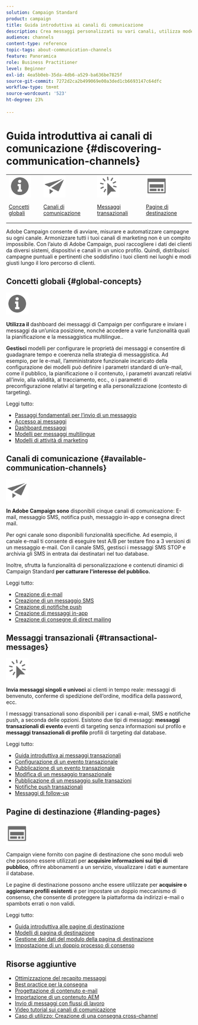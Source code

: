 ```yaml
---
solution: Campaign Standard
product: campaign
title: Guida introduttiva ai canali di comunicazione
description: Crea messaggi personalizzati su vari canali, utilizza modelli, crea pagine di destinazione e controlla le best practice.
audience: channels
content-type: reference
topic-tags: about-communication-channels
feature: Panoramica
role: Business Practitioner
level: Beginner
exl-id: 4ea5b0eb-35da-4db6-a529-ba636be7825f
source-git-commit: 7272d2ca2b499069e00a3ded1cb6693147c64dfc
workflow-type: tm+mt
source-wordcount: '523'
ht-degree: 23%

---
```


# Guida introduttiva ai canali di comunicazione {#discovering-communication-channels}

<table>
<tr>
<td><img src="assets/do-not-localize/icon_concepts.svg" width="60px"><p><a href="#global-concepts">Concetti globali</a></p></td>
<td><img src="assets/do-not-localize/icon_channels.svg" width="60px"><p><a href="#available-communication-channels">Canali di comunicazione</a></p></td>
<td><img src="assets/do-not-localize/icon_transactional.svg" width="60px"><p><a href="#transactional-messages">Messaggi transazionali</a></p></td>
<td><img src="assets/do-not-localize/icon_landing.svg" width="60px"><p><a href="#landing-pages">Pagine di destinazione</a></p></td></tr>
</table>

Adobe Campaign consente di avviare, misurare e automatizzare campagne su ogni canale.
Armonizzare tutti i tuoi canali di marketing non è un compito impossibile. Con l’aiuto di Adobe Campaign, puoi raccogliere i dati dei clienti da diversi sistemi, dispositivi e canali in un unico profilo. Quindi, distribuisci campagne puntuali e pertinenti che soddisfino i tuoi clienti nei luoghi e modi giusti lungo il loro percorso di clienti.

## Concetti globali {#global-concepts}

<img src="assets/do-not-localize/icon_concepts.svg" width="60px">

**Utilizza il** dashboard dei messaggi di Campaign per configurare e inviare i messaggi da un’unica posizione, nonché accedere a varie funzionalità quali la pianificazione e la messaggistica multilingue..

**Gestisci** modelli per configurare le proprietà dei messaggi e consentire di guadagnare tempo e coerenza nella strategia di messaggistica. Ad esempio, per le e-mail, l’amministratore funzionale incaricato della configurazione dei modelli può definire i parametri standard di un’e-mail, come il pubblico, la pianificazione o il contenuto, i parametri avanzati relativi all’invio, alla validità, al tracciamento, ecc., o i parametri di preconfigurazione relativi al targeting e alla personalizzazione (contesto di targeting).

Leggi tutto:

* [Passaggi fondamentali per l’invio di un messaggio](../../channels/using/key-steps-to-send-a-message.md)
* [Accesso ai messaggi](../../channels/using/accessing-messages.md)
* [Dashboard messaggi](../../channels/using/message-dashboard.md)
* [Modelli per messaggi multilingue](../../channels/using/multilingual-messages-template.md)
* [Modelli di attività di marketing](../../start/using/marketing-activity-templates.md)

## Canali di comunicazione {#available-communication-channels}

<img src="assets/do-not-localize/icon_channels.svg"  width="60px">

**In Adobe Campaign sono** disponibili cinque canali di comunicazione: E-mail, messaggio SMS, notifica push, messaggio in-app e consegna direct mail.

Per ogni canale sono disponibili funzionalità specifiche. Ad esempio, il canale e-mail ti consente di eseguire test A/B per testare fino a 3 versioni di un messaggio e-mail. Con il canale SMS, gestisci i messaggi SMS STOP e archivia gli SMS in entrata dai destinatari nel tuo database.

Inoltre, sfrutta la funzionalità di personalizzazione e contenuti dinamici di Campaign Standard **per catturare l&#39;interesse del pubblico.**

Leggi tutto:

* [Creazione di e-mail](../../channels/using/about-emails.md)
* [Creazione di un messaggio SMS](../../channels/using/about-sms-messages.md)
* [Creazione di notifiche push](../../channels/using/about-push-notifications.md)
* [Creazione di messaggi in-app](../../channels/using/about-in-app-messaging.md)
* [Creazione di consegne di direct mailing](../../channels/using/about-direct-mail.md)

## Messaggi transazionali {#transactional-messages}

<img src="assets/do-not-localize/icon_transactional.svg" width="60px">

**Invia messaggi singoli e univoci** ai clienti in tempo reale: messaggi di benvenuto, conferme di spedizione dell’ordine, modifica della password, ecc.

I messaggi transazionali sono disponibili per i canali e-mail, SMS e notifiche push, a seconda delle opzioni. Esistono due tipi di messaggi: **messaggi transazionali di evento** eventi di targeting senza informazioni sul profilo e **messaggi transazionali di profilo** profili di targeting dal database.

Leggi tutto:

* [Guida introduttiva ai messaggi transazionali](../../channels/using/getting-started-with-transactional-msg.md)
* [Configurazione di un evento transazionale](../../channels/using/configuring-transactional-event.md)
* [Pubblicazione di un evento transazionale](../../channels/using/publishing-transactional-event.md)
* [Modifica di un messaggio transazionale](../../channels/using/editing-transactional-message.md)
* [Pubblicazione di un messaggio sulle transazioni](../../channels/using/publishing-transactional-message.md)
* [Notifiche push transazionali](../../channels/using/transactional-push-notifications.md)
* [Messaggi di follow-up](../../channels/using/follow-up-messages.md)

## Pagine di destinazione {#landing-pages}

<img src="assets/do-not-localize/icon_landing.svg" width="60px">

Campaign viene fornito con pagine di destinazione che sono moduli web che possono essere utilizzati per **acquisire informazioni sui tipi di pubblico**, offrire abbonamenti a un servizio, visualizzare i dati e aumentare il database.

Le pagine di destinazione possono anche essere utilizzate per **acquisire o aggiornare profili esistenti** e per impostare un doppio meccanismo di consenso, che consente di proteggere la piattaforma da indirizzi e-mail o spambots errati o non validi.

Leggi tutto:

* [Guida introduttiva alle pagine di destinazione](../../channels/using/getting-started-with-landing-pages.md)
* [Modelli di pagina di destinazione](../../channels/using/landing-page-templates.md)
* [Gestione dei dati del modulo della pagina di destinazione](../../channels/using/managing-landing-page-form-data.md)
* [Impostazione di un doppio processo di consenso](../../channels/using/setting-up-a-double-opt-in-process.md)

## Risorse aggiuntive

* [Ottimizzazione del recapito messaggi](../../sending/using/about-deliverability.md)
* [Best practice per la consegna](../../sending/using/delivery-best-practices.md)
* [Progettazione di contenuto e-mail](../../designing/using/designing-content-in-adobe-campaign.md)
* [Importazione di un contenuto AEM](../../integrating/using/creating-email-experience-manager.md)
* [Invio di messaggi con flussi di lavoro](../../automating/using/about-channel-activities.md)
* [Video tutorial sui canali di comunicazione](https://experienceleague.adobe.com/docs/campaign-standard-learn/tutorials/communication-channels/email/create-email-from-homepage.html?lang=it)
* [Caso di utilizzo: Creazione di una consegna cross-channel](../../automating/using/workflow-cross-channel-delivery.md)
